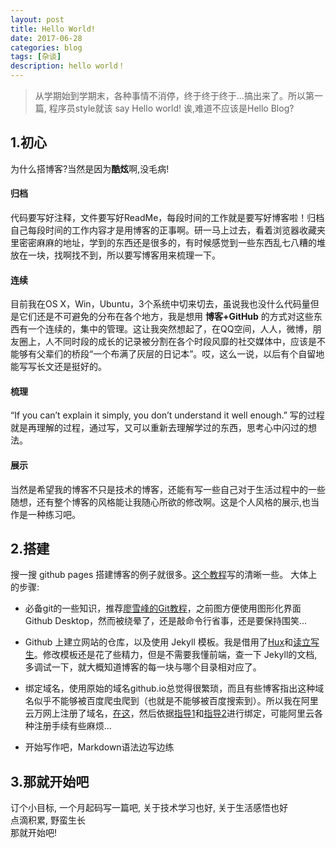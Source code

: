 ```yaml
---
layout: post
title: Hello World!
date: 2017-06-28
categories: blog
tags: [杂谈]
description: hello world！
---
```

>从学期始到学期末，各种事情不消停，终于终于终于...搞出来了。所以第一篇, 程序员style就该 say Hello world! 诶,难道不应该是Hello Blog? 


## 1.初心
为什么搭博客?当然是因为**酷炫**啊,没毛病! 

#### 归档
代码要写好注释，文件要写好ReadMe，每段时间的工作就是要写好博客啦！归档自己每段时间的工作内容才是用博客的正事啊。研一马上过去，看着浏览器收藏夹里密密麻麻的地址，学到的东西还是很多的，有时候感觉到一些东西乱七八糟的堆放在一块，找啊找不到，所以要写博客用来梳理一下。

#### 连续
目前我在OS X，Win，Ubuntu，3个系统中切来切去，虽说我也没什么代码量但是它们还是不可避免的分布在各个地方，我是想用 **博客+GitHub** 的方式对这些东西有一个连续的，集中的管理。这让我突然想起了，在QQ空间，人人，微博，朋友圈上，人不同时段的成长的记录被分割在各个时段风靡的社交媒体中，应该是不能够有父辈们的桥段“一个布满了灰层的日记本”。哎，这么一说，以后有个自留地能写写长文还是挺好的。

#### 梳理
“If you can’t explain it simply, you don’t understand it well enough.”
写的过程就是再理解的过程，通过写，又可以重新去理解学过的东西，思考心中闪过的想法。

#### 展示
当然是希望我的博客不只是技术的博客，还能有写一些自己对于生活过程中的一些随想，还有整个博客的风格能让我随心所欲的修改啊。这是个人风格的展示,也当作是一种练习吧。



## 2.搭建
搜一搜 github pages 搭建博客的例子就很多。[这个教程](http://www.ezlippi.com/blog/2015/03/github-pages-blog.html)写的清晰一些。
 大体上的步骤:

* 必备git的一些知识，推荐[廖雪峰的Git教程](http://www.liaoxuefeng.com/wiki/0013739516305929606dd18361248578c67b8067c8c017b000)，之前图方便使用图形化界面Github Desktop，然而被绕晕了，还是敲命令行省事，还是要保持围笑...

* Github 上建立网站的仓库，以及使用 Jekyll 模板。我是借用了[Hux](https://github.com/Huxpro/huxpro.github.io)和[读立写生](https://github.com/cnfeat/cnfeat.github.io)。修改模板还是花了些精力，但是不需要我懂前端，查一下 Jekyll的文档, 多调试一下，就大概知道博客的每一块与哪个目录相对应了。

* 绑定域名，使用原始的域名github.io总觉得很繁琐，而且有些博客指出这种域名似乎不能够被百度爬虫爬到（也就是不能够被百度搜索到）。所以我在阿里云万网上注册了域名，[在这](https://wanwang.aliyun.com/)，然后依据[指导1](https://www.zhihu.com/question/31377141)和[指导2](http://www.cnblogs.com/olddoublemoon/p/6629398.html)进行绑定，可能阿里云各种注册手续有些麻烦...

* 开始写作吧，Markdown语法边写边练  

## 3.那就开始吧
订个小目标, 一个月起码写一篇吧, 关于技术学习也好, 关于生活感悟也好  
点滴积累, 野蛮生长  
那就开始吧!













